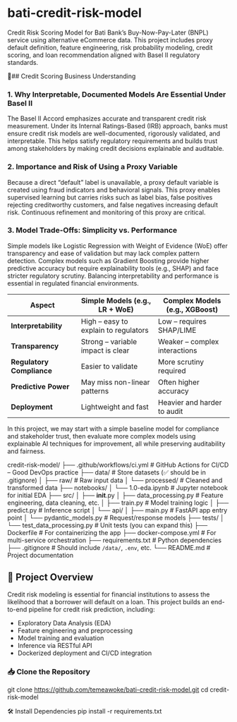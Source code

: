 # bati-credit-risk-model
Credit Risk Scoring Model for Bati Bank’s Buy-Now-Pay-Later (BNPL) service using alternative eCommerce data. This project includes proxy default definition, feature engineering, risk probability modeling, credit scoring, and loan recommendation aligned with Basel II regulatory standards.

📘## Credit Scoring Business Understanding

### 1. Why Interpretable, Documented Models Are Essential Under Basel II
The Basel II Accord emphasizes accurate and transparent credit risk measurement. Under its Internal Ratings-Based (IRB) approach, banks must ensure credit risk models are well-documented, rigorously validated, and interpretable. This helps satisfy regulatory requirements and builds trust among stakeholders by making credit decisions explainable and auditable.

### 2. Importance and Risk of Using a Proxy Variable
Because a direct “default” label is unavailable, a proxy default variable is created using fraud indicators and behavioral signals. This proxy enables supervised learning but carries risks such as label bias, false positives rejecting creditworthy customers, and false negatives increasing default risk. Continuous refinement and monitoring of this proxy are critical.

### 3. Model Trade-Offs: Simplicity vs. Performance
Simple models like Logistic Regression with Weight of Evidence (WoE) offer transparency and ease of validation but may lack complex pattern detection. Complex models such as Gradient Boosting provide higher predictive accuracy but require explainability tools (e.g., SHAP) and face stricter regulatory scrutiny. Balancing interpretability and performance is essential in regulated financial environments.

| Aspect                    | Simple Models (e.g., LR + WoE)       | Complex Models (e.g., XGBoost) |
| ------------------------- | ------------------------------------ | ------------------------------ |
| **Interpretability**      | High – easy to explain to regulators | Low – requires SHAP/LIME       |
| **Transparency**          | Strong – variable impact is clear    | Weaker – complex interactions  |
| **Regulatory Compliance** | Easier to validate                   | More scrutiny required         |
| **Predictive Power**      | May miss non-linear patterns         | Often higher accuracy          |
| **Deployment**            | Lightweight and fast                 | Heavier and harder to audit    |

In this project, we may start with a simple baseline model for compliance and stakeholder trust, then evaluate more complex models using explainable AI techniques for improvement, all while preserving auditability and fairness.

credit-risk-model/
├── .github/workflows/ci.yml           # GitHub Actions for CI/CD – Good DevOps practice
├── data/                              # Store datasets (✅ should be in .gitignore)
│   ├── raw/                           # Raw input data
│   └── processed/                     # Cleaned and transformed data
├── notebooks/
│   └── 1.0-eda.ipynb                  # Jupyter notebook for initial EDA
├── src/
│   ├── __init__.py
│   ├── data_processing.py            # Feature engineering, data cleaning, etc.
│   ├── train.py                      # Model training logic
│   ├── predict.py                    # Inference script
│   └── api/
│       ├── main.py                   # FastAPI app entry point
│       └── pydantic_models.py        # Request/response models
├── tests/
│   └── test_data_processing.py       # Unit tests (you can expand this)
├── Dockerfile                        # For containerizing the app
├── docker-compose.yml                # For multi-service orchestration
├── requirements.txt                  # Python dependencies
├── .gitignore                        # Should include `/data/`, `.env`, etc.
└── README.md                         # Project documentation
## 📌 Project Overview


Credit risk modeling is essential for financial institutions to assess the likelihood that a borrower will default on a loan. This project builds an end-to-end pipeline for credit risk prediction, including:

- Exploratory Data Analysis (EDA)
- Feature engineering and preprocessing
- Model training and evaluation
- Inference via RESTful API
- Dockerized deployment and CI/CD integration

### 📥 Clone the Repository


git clone https://github.com/temeawoke/bati-credit-risk-model.git
cd credit-risk-model

🛠️ Install Dependencies
pip install -r requirements.txt
